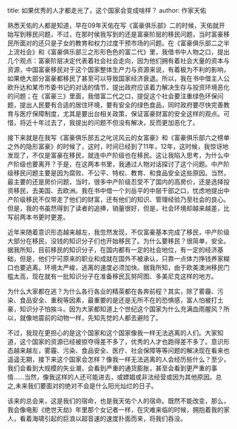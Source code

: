title: 如果优秀的人才都走光了，这个国家会变成啥样？
author: 作家天佑 

熟悉天佑的人都是知道，早在09年天佑在写《富豪俱乐部》二的时候，天佑就开始写到移民问题，不过，在那时侯我写到的还是富豪阶层的移民问题，当时富豪移民所面对的还只是子女的教育和权力过度干预市场的问题。在《富豪俱乐部二之半上流社会》和《富豪俱乐部三之形形色色的富二代》里，我借书中人物之口，提出几个观点：富豪阶层决定代表着社会社会走向，因为他们拥有着社会大量的资本与资源，中国富豪移民对于这个国家整体生产力与资源来说，有着极为不利的影响，如果绝大部分富豪都移民了甚至可以导致国家经济衰退。所以，我在书中借主人公欧升达和某市市委书记的对话的情节，提出政府应该着力解决生存与投资环境恶化的问题；在《富豪三》里面，我借富二代之口，提促这个社会要注重绿色环保问题，提出人民要有合适的居住环境，要有安全的绿色食品，同时政府要尽快完善教育与医疗保障制度，尤其是要出台相关政策，保证富豪财富的安全这样的观点。可惜，将近十年过去了，我提出的问题不但没有解决，反而更加恶化了。

接下来就是在我写《富豪俱乐部五之叱诧风云的女富豪》和《富豪俱乐部六之榜单之外的隐形富豪》的时候了，这时，时间已经到了11年，12年，这时候，我惊讶地发现了，不仅是富豪在移民，就连中产阶级也在移民。这让我陷入思考，为什么中产阶级也要离开？于是，在这两本书里，我通过人物对话探讨了这个问题。中产阶级移民问题主要是因为腐败、不公平、特权、教育、和食品安全这些原因。当然，最主要的还是房价问题，当时，很多中产阶级忍受不了国内的高房价，还是选择投资移民，去美国、去欧洲。我在书中借一个刘岳平的中层干部之口，忧虑地提出中产阶级移民不仅带走了他们的财富，还有他们的知识、管理经验乃至社会的良心。但是，我的书虽然得到了读者的追捧，销量很好，但是，社会环境却越来越差，比写前两本书更时更差。

近年来随着意识形态越来越左，我忽然发现，不仅富豪基本完成了移民，中产阶级大部分在移民，没钱的知识分子们也开始移民了。为什么要移民？很简单，安全。据我所知，目前移民的知识分子，在国内都有一定的社会地位，有一定的经济基础，但是，他们宁可原来的职业和成就在国外不被承认，只靠一点体力挣钱养家糊口也要逃离。环境太严峻，逃离的速度必须加快。据我所知，由于欧美澳洲移民门槛太高，现在就有一批知识分子在准备移民瓦努阿图、多美尼克这样的地方。

为什么大家都在逃？为什么各行各业的精英都在各奔前程？其实，除了雾霾、污染、食品安全、重税等因素，最重要的是还是无所不在的恐惧感，富人怕被打土豪，知识分子怕挨斗。因为大家都知道上个世纪这个国家为什么充满血雨腥风？所以，就像地震前的动物一样，先知先觉的人都去避险了。

不过，我现在更担心的是这个国家和这个国家像我一样无法逃离的人们。大家知道，这个国家的资源已经被掠夺得差不多了，优秀的人才也跑得差不多了。意识形态越来越左，雾霾、污染、食品安全、医疗、社会保障等等问题的解决现在看来也遥遥无期，接下来这个国家会怎样？像我一样无法逃离的人会经历些什么？至少，我们会看到大规模的失业潮，会看到严重的通货膨胀，甚至会看到更严重的事情......当然，像我这样的人还可能进去，或嫖娼或非法经营或因为其他原因。总之,未来我们要面对的绝对不会是什么阳光灿烂的日子。

该来的总会来，这是我们的宿命，也是我天佑个人的宿命。既然不能改变，那么，我会像电影《绝世天劫》年里那个女记者一样，在灾难来临的时候，拥抱着我的家人，看着海啸引起的巨浪以超音速的速度扑面而来，将我们吞没。